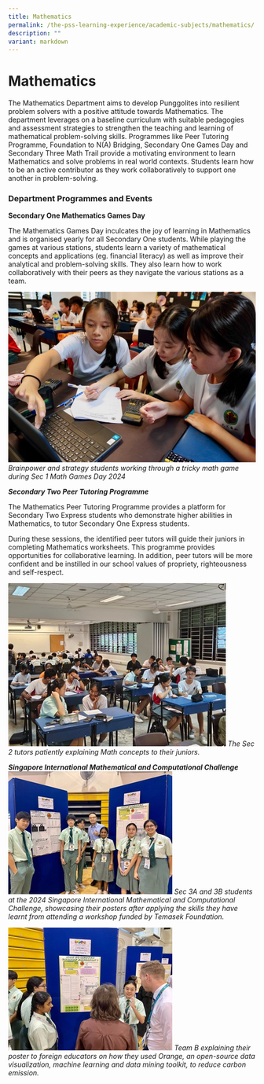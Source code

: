 ```yaml
---
title: Mathematics
permalink: /the-pss-learning-experience/academic-subjects/mathematics/
description: ""
variant: markdown
---
```

# Mathematics

The Mathematics Department aims to develop Punggolites into resilient problem solvers with a positive attitude towards Mathematics. The department leverages on a baseline curriculum with suitable pedagogies and assessment strategies to strengthen the teaching and learning of mathematical problem-solving skills. Programmes like Peer Tutoring Programme, Foundation to N(A) Bridging, Secondary One Games Day and Secondary Three Math Trail provide a motivating environment to learn Mathematics and solve problems in real world contexts. Students learn how to be an active contributor as they work collaboratively to support one another in problem-solving.

### Department Programmes and Events

  

**Secondary One Mathematics Games Day**

The Mathematics Games Day inculcates the joy of learning in Mathematics and is organised yearly for all Secondary One students. While playing the games at various stations, students learn a variety of mathematical concepts and applications (eg. financial literacy) as well as improve their analytical and problem-solving skills. They also learn how to work collaboratively with their peers as they navigate the various stations as a team.

![Brainpower and strategy students working through a tricky math game during Sec 1 Math Games Day 2024](/images/Academic%20Subjects/Mathematics/01__Brainpower_and_strategy_students_working_through_a_tricky_math_game_during_Sec_1_Math_Games_Day_2024.jpg)
*Brainpower and strategy students working through a tricky math game during Sec 1 Math Games Day 2024*

**_Secondary Two Peer Tutoring Programme_**

The Mathematics Peer Tutoring Programme provides a platform for  Secondary Two Express students who demonstrate higher abilities in Mathematics, to tutor Secondary One Express students.

During these sessions, the identified peer tutors will guide their juniors in completing Mathematics worksheets. This programme provides opportunities for collaborative learning. In addition, peer tutors will be more confident and be instilled in our school values of propriety, righteousness and self-respect.

 ![](/images/Academic%20Subjects/Mathematics/Peer_Tutoring_Program_2.jpg)
          *The Sec 2 tutors patiently explaining Math concepts to their juniors.*


 

***Singapore International Mathematical and Computational Challenge***
![](/images/Academic%20Subjects/Mathematics/Singapore_International_Mathematical_and_Computational_Challenge_1.jpg)
          *Sec 3A and 3B students at the 2024 Singapore International Mathematical and Computational Challenge, showcasing their posters after applying the skills they have learnt from attending a workshop funded by Temasek Foundation.*

![](/images/Academic%20Subjects/Mathematics/Singapore_International_Mathematical_and_Computational_Challenge_2.jpg)
          *Team B explaining their poster to foreign educators on how they used Orange, an open-source data visualization, machine learning and data mining toolkit, to reduce carbon emission.*